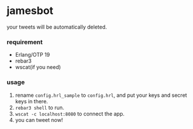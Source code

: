 # jamesbot

your tweets will be automatically deleted.

### requirement
* Erlang/OTP 19
* rebar3
* wscat(if you need)

### usage
1. rename `config.hrl_sample` to `config.hrl`, and put your keys and secret keys in there.
2. `rebar3 shell` to run.
3. `wscat -c localhost:8080` to connect the app.
4. you can tweet now!
